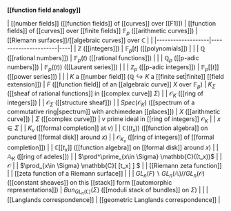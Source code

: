 **[[function field analogy]]**

| [[number fields]] ([[function fields]] of [[curves]] over [[F1]])  |  [[function fields]] of [[curves]] over [[finite fields]] $\mathbb{F}_p$ ([[arithmetic curves]])  | [[Riemann surfaces]]/[[algebraic curves]] over $\mathbb{C}$ |  |
|-------------------|----------------------|----|
| $\mathbb{Z}$ ([[integers]]) | $\mathbb{F}_p[t]$ ([[polynomials]]) |   |
| $\mathbb{Q}$ ([[rational numbers]]) | $\mathbb{F}_p(t)$ ([[rational functions]])  |  |
| $\mathbb{Q}_p$ ([[p-adic numbers]]) | $\mathbb{F}_p((t))$ ([[Laurent series]]) |   |
| $\mathbb{Z}_p$ ([[p-adic integers]]) |  $\mathbb{F}_p[ [ t ] ]$ ([[power series]])  |    |
| $K$ a [[number field]] ($\mathbb{Q} \hookrightarrow K$ a [[finite set|finite]] [[field extension]]) |  $F$ ([[function field]] of an [[algebraic curve]] $X$ over $\mathbb{F}_p$) |  $K_\Sigma$  ([[sheaf of rational functions]] in [[complex curve]] $\Sigma$)  |
| $\mathcal{O}_K$ ([[ring of integers]]) |   | $\mathcal{O}_{\Sigma}$ ([[structure sheaf]])  |
| $Spec(\mathcal{O}_K)$ ([[spectrum of a commutative ring|spectrum]] with archimedean [[places]])   | $X$ ([[arithmetic curve]]) |   $\Sigma$ ([[complex curve]]) 
| $v$ prime ideal in [[ring of integers]] $\mathcal{O}_K$ |  | $x \in \Sigma$ |
| $K_v$ ([[formal completion]] at $v$)  |   | $\mathbb{C}((t_x))$ ([[function algebra]] on punctured [[formal disk]] around $x$) |
| $\mathcal{O}_{K_v}$ ([[ring of integers]] of [[formal completion]]) |    |  $\mathbb{C}[ [ t_x ] ]$ ([[function algebra]] on [[formal disk]] around $x$) |
| $\mathbb{A}_K$ ([[ring of adeles]]) |   |  $\prod^\prime_{x\in \Sigma} \mathbb{C}((t_x))$  | 
| $\mathcal{O}$ |  | $\prod_{x\in \Sigma} \mathbb{C}[ [t_x] ] $ |
| [[Riemann zeta function]] |  | [[zeta function of a Riemann surface]] |
|  |   $GL_n(F) \backslash GL_n(\mathbb{A})//GL_n(\mathcal{O})$ ([[constant sheaves]] on this [[stack]] form [[automorphic representations]]) | $Bun_{GL_n(\mathbb{C})}(\Sigma)$ ([[moduli stack of bundles]] on $\Sigma$) | 
|  |  [[Langlands correspondence]] | [[geometric Langlands correspondence]] |



